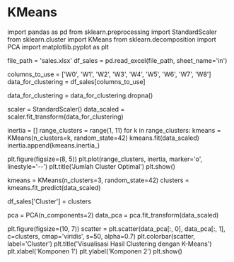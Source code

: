 # KMeans
import pandas as pd
from sklearn.preprocessing import StandardScaler
from sklearn.cluster import KMeans
from sklearn.decomposition import PCA
import matplotlib.pyplot as plt

file_path = 'sales.xlsx'
df_sales = pd.read_excel(file_path, sheet_name='in')

columns_to_use = ['W0', 'W1', 'W2', 'W3', 'W4', 'W5', 'W6', 'W7', 'W8']
data_for_clustering = df_sales[columns_to_use]

data_for_clustering = data_for_clustering.dropna()

scaler = StandardScaler()
data_scaled = scaler.fit_transform(data_for_clustering)

inertia = []
range_clusters = range(1, 11)
for k in range_clusters:
    kmeans = KMeans(n_clusters=k, random_state=42)
    kmeans.fit(data_scaled)
    inertia.append(kmeans.inertia_)

plt.figure(figsize=(8, 5))
plt.plot(range_clusters, inertia, marker='o', linestyle='--')
plt.title('Jumlah Cluster Optimal')
plt.show()

kmeans = KMeans(n_clusters=3, random_state=42)
clusters = kmeans.fit_predict(data_scaled)

df_sales['Cluster'] = clusters

pca = PCA(n_components=2)
data_pca = pca.fit_transform(data_scaled)

plt.figure(figsize=(10, 7))
scatter = plt.scatter(data_pca[:, 0], data_pca[:, 1], c=clusters, cmap='viridis', s=50, alpha=0.7)
plt.colorbar(scatter, label='Cluster')
plt.title('Visualisasi Hasil Clustering dengan K-Means')
plt.xlabel('Komponen 1')
plt.ylabel('Komponen 2')
plt.show()

